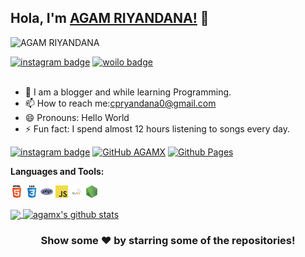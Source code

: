 ## Hola, I'm [AGAM RIYANDANA!](https://agamx.github.io/ryanofficial) 👋

<p align="left"> <img src="https://komarev.com/ghpvc/?username=agamx&label=Views&color=blue&style=plastic" alt="AGAM RIYANDANA" /> </p>

[![instagram badge](https://img.shields.io/badge/@ryanofficial2001-30302f?style=for-the-badge&logo=instagram)](https://instagram.com/ryanofficial2001)
[![woilo badge](https://img.shields.io/badge/@ryanofficial-30302f?style=for-the-badge&logo=woilo)](https://woilo.com/user/ryanofficial)
<br/>
<br/>

- 💬 I am a blogger and while learning Programming.
- 📫 How to reach me:cpryandana0@gmail.com
- 😄 Pronouns: Hello World
- ⚡ Fun fact: I spend almost 12 hours listening to songs every day.

[![instagram badge](https://img.shields.io/badge/@ryanofficial2001-30302f?style=for-the-badge&logo=instagram)](https://instagram.com/ryanofficial2001)
[![GitHub AGAMX](https://img.shields.io/github/followers/agamx?label=follow&style=social)](https://github.com/agamx)
[![Github Pages](https://img.shields.io/badge/agamx-2648ff?style=flat-square&logo=google-chrome)](https://agamx.github.io/ryanofficial//)


**Languages and Tools:**  

<code><img height="20" src="https://raw.githubusercontent.com/github/explore/80688e429a7d4ef2fca1e82350fe8e3517d3494d/topics/html/html.png"></code>
<code><img height="20" src="https://raw.githubusercontent.com/github/explore/80688e429a7d4ef2fca1e82350fe8e3517d3494d/topics/css/css.png"></code>
<code><img height="20" src="https://raw.githubusercontent.com/github/explore/80688e429a7d4ef2fca1e82350fe8e3517d3494d/topics/php/php.png"></code>
<code><img height="20" src="https://raw.githubusercontent.com/github/explore/80688e429a7d4ef2fca1e82350fe8e3517d3494d/topics/javascript/javascript.png"></code>
<code><img height="20" src="https://raw.githubusercontent.com/github/explore/80688e429a7d4ef2fca1e82350fe8e3517d3494d/topics/mysql/mysql.png"></code>
<code><img height="20" src="https://raw.githubusercontent.com/github/explore/80688e429a7d4ef2fca1e82350fe8e3517d3494d/topics/nodejs/nodejs.png"></code>    

<a href="https://github.com/agamx">
  <img align="center" src="https://github-readme-stats.vercel.app/api/top-langs/?username=agamx&theme=light&hide_langs_below=1" />
</a>
<a href="https://github.com/agamx">
 <img align="center" src="https://github-readme-stats.vercel.app/api?username=agamx&show_icons=true&theme=light&line_height=27" alt="agamx's github stats"/>
</a>


<div align="center">

### Show some ❤️ by starring some of the repositories!

</div>

